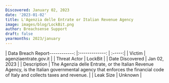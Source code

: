 ```yaml
---
Discovered: January 02, 2023
date: '2023-01-02'
title: L'Agenzia delle Entrate or Italian Revenue Agency
image: images/blog/LockBit.png
author: Breachsense Support
draft: false
yearmonths: 2023/january
---
```


| Data Breach Report------------:     |:-------------:    | :-----:|
| Victim      | agenziaentrate.gov.it      | 
| Threat Actor      | LockBit      | 
| Date Discovered      | Jan 02, 2023      | 
| Description      | The Agenzia delle Entrate, or the Italian Revenue Agency, is the Italian governmental agency that enforces the financial code of Italy and collects taxes and revenue.      | 
| Leak Size      | Unknown      | 

